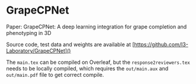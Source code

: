 # GrapeCPNet
Paper: GrapeCPNet: A deep learning integration for grape completion and phenotyping in 3D  

Source code, test data and weights are available at [https://github.com/I3-Laboratory/GrapeCPNet]()

The `main.tex` can be compiled on Overleaf, but the `response2reviewers.tex` needs to be locally compiled, which requires the `out/main.aux` and `out/main.pdf` file to get correct compile.